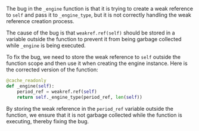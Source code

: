 The bug in the `_engine` function is that it is trying to create a weak reference to `self` and pass it to `_engine_type`, but it is not correctly handling the weak reference creation process.

The cause of the bug is that `weakref.ref(self)` should be stored in a variable outside the function to prevent it from being garbage collected while `_engine` is being executed.

To fix the bug, we need to store the weak reference to `self` outside the function scope and then use it when creating the engine instance. Here is the corrected version of the function:
```python
@cache_readonly
def _engine(self):
    period_ref = weakref.ref(self)
    return self._engine_type(period_ref, len(self))
``` 

By storing the weak reference in the `period_ref` variable outside the function, we ensure that it is not garbage collected while the function is executing, thereby fixing the bug.